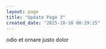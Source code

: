 ```yaml
---
layout: page
title: "Update Page 3"
created_date: "2025-10-18 00:29:15"
---
```


odio et ornare justo dolor 
